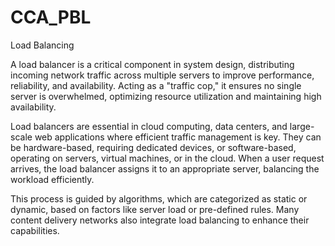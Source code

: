 # CCA_PBL
Load Balancing

A load balancer is a critical component in system design, distributing incoming network traffic across multiple servers to improve performance, reliability, and availability. Acting as a "traffic cop," it ensures no single server is overwhelmed, optimizing resource utilization and maintaining high availability. 

Load balancers are essential in cloud computing, data centers, and large-scale web applications where efficient traffic management is key. They can be hardware-based, requiring dedicated devices, or software-based, operating on servers, virtual machines, or in the cloud. When a user request arrives, the load balancer assigns it to an appropriate server, balancing the workload efficiently.

This process is guided by algorithms, which are categorized as static or dynamic, based on factors like server load or pre-defined rules. Many content delivery networks also integrate load balancing to enhance their capabilities.
